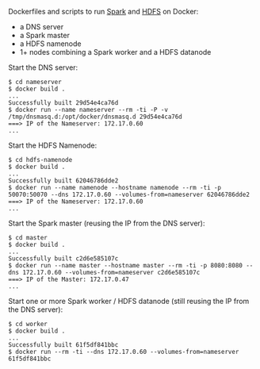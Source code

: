 Dockerfiles and scripts to run [Spark](http://spark.apache.org) and [HDFS](http://hadoop.apache.org/docs/current/index.html) on Docker:

- a DNS server
- a Spark master
- a HDFS namenode
- 1+ nodes combining a Spark worker and a HDFS datanode

Start the DNS server:

    $ cd nameserver
    $ docker build .
    ...
    Successfully built 29d54e4ca76d
    $ docker run --name nameserver --rm -ti -P -v /tmp/dnsmasq.d:/opt/docker/dnsmasq.d 29d54e4ca76d
    ===> IP of the Nameserver: 172.17.0.60
    ...

Start the HDFS Namenode:

    $ cd hdfs-namenode
    $ docker build .
    ...
    Successfully built 62046786dde2
    $ docker run --name namenode --hostname namenode --rm -ti -p 50070:50070 --dns 172.17.0.60 --volumes-from=nameserver 62046786dde2
    ===> IP of the Nameserver: 172.17.0.60
    ...

Start the Spark master (reusing the IP from the DNS server):

    $ cd master
    $ docker build .
    ...
    Successfully built c2d6e585107c
    $ docker run --name master --hostname master --rm -ti -p 8080:8080 --dns 172.17.0.60 --volumes-from=nameserver c2d6e585107c
    ===> IP of the Master: 172.17.0.47
    ...

Start one or more Spark worker / HDFS datanode (still reusing the IP from the DNS server):

    $ cd worker
    $ docker build .
    ...
    Successfully built 61f5df841bbc
    $ docker run --rm -ti --dns 172.17.0.60 --volumes-from=nameserver 61f5df841bbc
